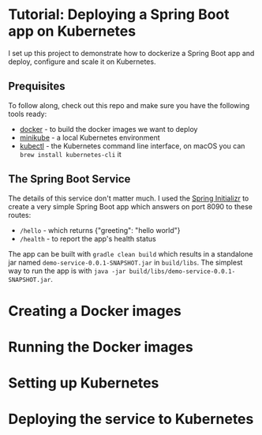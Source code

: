 # Tutorial: Deploying a Spring Boot app on Kubernetes

I set up this project to demonstrate how to dockerize a Spring Boot app and deploy, configure and scale it on Kubernetes.

## Prequisites

To follow along, check out this repo and make sure you have the following tools ready:

* [docker](https://www.docker.com/products/docker#/) - to build the docker images we want to deploy
* [minikube](https://github.com/kubernetes/minikube) - a local Kubernetes environment
* [kubectl](http://kubernetes.io/docs/user-guide/prereqs/) - the Kubernetes command line interface, on macOS you can `brew install kubernetes-cli` it

## The Spring Boot Service

The details of this service don't matter much. I used the [Spring Initializr](http://start.spring.io/) to create a very simple Spring Boot app which answers on port 8090 to these routes:

* `/hello` - which returns {"greeting": "hello world"}
* `/health` - to report the app's health status

The app can be built with `gradle clean build` which results in a standalone jar named `demo-service-0.0.1-SNAPSHOT.jar` in `build/libs`. The simplest way to run the app is with `java -jar build/libs/demo-service-0.0.1-SNAPSHOT.jar`.

# Creating a Docker images

# Running the Docker images

# Setting up Kubernetes

# Deploying the service to Kubernetes


